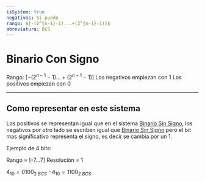 ```yaml
---
isSystem: true
negativos: Si puede
rango: $[-(2^{n-1}-1)...+(2^{n-1}-1)]$
abreviatura: BCS
---
```

# Binario Con Signo

Rango: $[-(2^{n-1}-1)...+(2^{n-1}-1)]$
Los negativos empiezan con 1
Los positivos empiezan con 0

---

## Como representar en este sistema

Los positivos se representan igual que en el sistema [Binario Sin Signo](Binario-Sin-Signo.md), los negativos por otro lado se escriben igual que [Binario Sin Signo](Binario-Sin-Signo.md) pero el bit mas significativo representa el signo, es decir se cambia por un 1.

Ejemplo de 4 bits:

Rango = [-7...7]
Resolución = 1

$4_{10}=0100_{2\ BCS}$
$-4_{10}=1100_{2\ BCS}$
